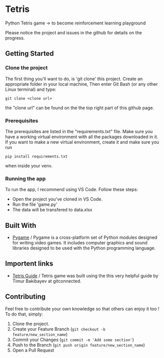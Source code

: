# Tetris

Python Tetris game -> to become reinforcement learning playground

Please notice the project and issues in the github for details on the progress.

## Getting Started

### Clone the project

The first thing you'll want to do, is 'git clone' this project.
Create an appropriate folder in your local machine, 
Then enter Git Bash (or any other Linux terminal)
and type:
```
git clone <clone url>
```

the "clone url" can be found on the the top right part of this github page.

### Prerequisites

The prerequisites are listed in the "requirements.txt" file.
Make sure you have a working virtual environment with all the packages downloaded in it.
If you want to make a new virtual environment, create it and make sure you run
```
pip install requirements.txt
```
when inside your venv.

### Running the app

To run the app, I recommend using VS Code.
Follow these steps:
* Open the project you've cloned in VS Code.
* Run the file 'game.py'
* The data will be transfered to data.xlsx

## Built With
* [Pygame](https://www.pygame.org/news) /
  Pygame is a cross-platform set of Python modules designed for writing video games. It includes computer graphics and sound libraries designed to be used with the Python programming language.

## Importent links
* [Tetris Guide](https://levelup.gitconnected.com/writing-tetris-in-python-2a16bddb5318)
  / Tetris game was built using the this very helpful guide by Timur Bakibayev at gitconnected.


<!-- CONTRIBUTING -->
## Contributing

Feel free to contribute your own knowledge so that others can enjoy it too !\
To do that, simply:

1. Clone the project.
2. Create your Feature Branch (`git checkout -b feature/new_section_name`)
3. Commit your Changes (`git commit -m 'Add some section'`)
4. Push to the Branch (`git push origin feature/new_section_name`)
5. Open a Pull Request
